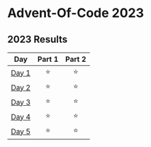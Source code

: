# Advent-Of-Code 2023

<!--- advent_readme_stars table-->
## 2023 Results

|                     Day                      | Part 1 | Part 2 |
|:--------------------------------------------:|:------:|:------:|
| [Day 1](https://adventofcode.com/2023/day/1) |   ⭐    |   ⭐    |
| [Day 2](https://adventofcode.com/2023/day/2) |   ⭐    |   ⭐    |
| [Day 3](https://adventofcode.com/2023/day/3) |   ⭐    |   ⭐    |
| [Day 4](https://adventofcode.com/2023/day/4) |   ⭐    |   ⭐    |
| [Day 5](https://adventofcode.com/2023/day/5) |   ⭐    |   ⭐    |
<!--- advent_readme_stars table-->